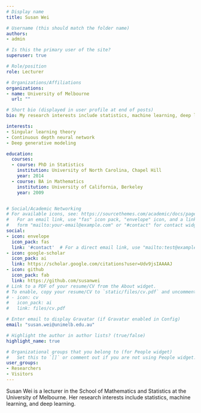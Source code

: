 ```yaml
---
# Display name
title: Susan Wei

# Username (this should match the folder name)
authors:
- admin

# Is this the primary user of the site?
superuser: true

# Role/position
role: Lecturer

# Organizations/Affiliations
organizations:
- name: University of Melbourne
  url: ""

# Short bio (displayed in user profile at end of posts)
bio: My research interests include statistics, machine learning, deep learning.

interests:
- Singular learning theory
- Continuous depth neural network
- Deep generative modeling

education:
  courses:
  - course: PhD in Statistics
    institution: University of North Carolina, Chapel Hill
    year: 2014
  - course: BA in Mathematics
    institution: University of California, Berkeley
    year: 2009


# Social/Academic Networking
# For available icons, see: https://sourcethemes.com/academic/docs/page-builder/#icons
#   For an email link, use "fas" icon pack, "envelope" icon, and a link in the
#   form "mailto:your-email@example.com" or "#contact" for contact widget.
social:
- icon: envelope
  icon_pack: fas
  link: '#contact'  # For a direct email link, use "mailto:test@example.org".
- icon: google-scholar
  icon_pack: ai
  link: https://scholar.google.com/citations?user=Udv9jsIAAAAJ
- icon: github
  icon_pack: fab
  link: https://github.com/susanwei
# Link to a PDF of your resume/CV from the About widget.
# To enable, copy your resume/CV to `static/files/cv.pdf` and uncomment the lines below.
# - icon: cv
#   icon_pack: ai
#   link: files/cv.pdf

# Enter email to display Gravatar (if Gravatar enabled in Config)
email: "susan.wei@unimelb.edu.au"

# Highlight the author in author lists? (true/false)
highlight_name: true

# Organizational groups that you belong to (for People widget)
#   Set this to `[]` or comment out if you are not using People widget.
user_groups:
- Researchers
- Visitors
---
```


Susan Wei is a lecturer in the School of Mathematics and Statistics at the University of Melbourne. Her research interests include statistics, machine learning, and deep learning. 
